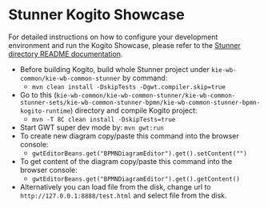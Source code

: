 Stunner Kogito Showcase
=======================

For detailed instructions on how to configure your development environment and run the Kogito Showcase, please refer to 
the [Stunner directory README documentation](../../../).
 
* Before building Kogito, build whole Stunner project under `kie-wb-common/kie-wb-common-stunner` by command:
  * `mvn clean install -DskipTests -Dgwt.compiler.skip=true`
* Go to this (`kie-wb-common/kie-wb-common-stunner/kie-wb-common-stunner-sets/kie-wb-common-stunner-bpmn/kie-wb-common-stunner-bpmn-kogito-runtime`) directory and compile Kogito project:
  * `mvn -T 8C clean install -DskipTests=true`
* Start GWT super dev mode by: `mvn gwt:run`
* To create new diagram copy/paste this command into the browser console:
  * `gwtEditorBeans.get("BPMNDiagramEditor").get().setContent("")` 
* To get content of the diagram copy/paste this command into the browser console:
  * `gwtEditorBeans.get("BPMNDiagramEditor").get().getContent()`
* Alternatively you can load file from the disk, change url to `http://127.0.0.1:8888/test.html` and select file from the disk.
